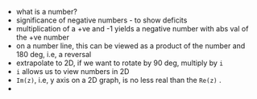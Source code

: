 - what is a number?
- significance of negative numbers - to show deficits
- multiplication of a +ve and -1 yields a negative number with abs val of the +ve number
- on a number line, this can be viewed as a product of the number and 180 deg, i.e, a reversal
- extrapolate to 2D, if we want to rotate by 90 deg, multiply by  `i` 
- `i` allows us to view numbers in 2D
- `Im(z)`, i.e, y axis on a 2D graph, is no less real than the `Re(z)` .
- 